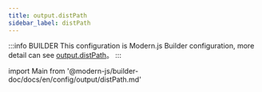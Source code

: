 ```yaml
---
title: output.distPath
sidebar_label: distPath
---
```


:::info BUILDER
This configuration is Modern.js Builder configuration, more detail can see [output.distPath](https://modernjs.dev/builder/en/api/config-output.html#output-distpath)。
:::

import Main from '@modern-js/builder-doc/docs/en/config/output/distPath.md'

<Main />
